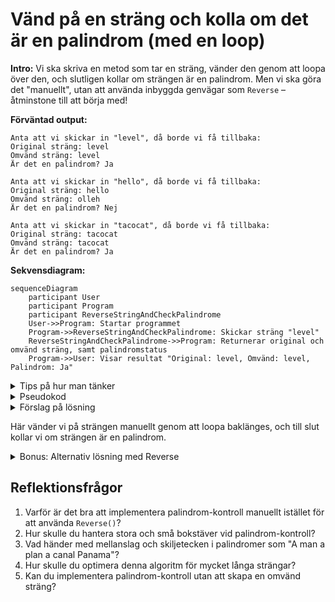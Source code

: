 # Vänd på en sträng och kolla om det är en palindrom (med en loop)

**Intro:**
Vi ska skriva en metod som tar en sträng, vänder den genom att loopa över den, och slutligen kollar om strängen är en palindrom. Men vi ska göra det "manuellt", utan att använda inbyggda genvägar som `Reverse` – åtminstone till att börja med!

**Förväntad output:**

```text
Anta att vi skickar in "level", då borde vi få tillbaka:
Original sträng: level
Omvänd sträng: level
Är det en palindrom? Ja
```

```text
Anta att vi skickar in "hello", då borde vi få tillbaka:
Original sträng: hello
Omvänd sträng: olleh
Är det en palindrom? Nej
```

```text
Anta att vi skickar in "tacocat", då borde vi få tillbaka:
Original sträng: tacocat
Omvänd sträng: tacocat
Är det en palindrom? Ja
```

**Sekvensdiagram:**

```mermaid
sequenceDiagram
    participant User
    participant Program
    participant ReverseStringAndCheckPalindrome
    User->>Program: Startar programmet
    Program->>ReverseStringAndCheckPalindrome: Skickar sträng "level"
    ReverseStringAndCheckPalindrome->>Program: Returnerar original och omvänd sträng, samt palindromstatus
    Program->>User: Visar resultat "Original: level, Omvänd: level, Palindrom: Ja"
```

<details>
  <summary>Tips på hur man tänker</summary>

  Okej, jag har en sträng och jag vill vända den genom att loopa igenom den. Hur gör jag bäst för att vända varje tecken? Kanske jag kan börja med att skapa en ny tom sträng och sedan lägga till varje tecken från den ursprungliga strängen i omvänd ordning, ett tecken i taget.

  Hmm... eller ska jag bara använda `Reverse`? Nej, inte nu! Vi kör manuellt för att förstå hur det funkar först, så kanske jag använder det där fusket senare.
</details>

<details>
  <summary>Pseudokod</summary>

```
Starta en metod som tar in en sträng.
Skapa en tom sträng för den omvända versionen.
Loop genom strängen baklänges och lägg till varje tecken till den nya strängen.
Skriv ut både originalsträngen och den omvända strängen.
Om den omvända strängen är samma som originalsträngen, är det en palindrom.
Skriv ut om det är en palindrom.
```

</details>

<details>
  <summary>Förslag på lösning</summary>

```csharp
using System;

class Program
{
    static void Main()
    {
        string input = "level";  // Vår test-sträng
        ReverseStringAndCheckPalindrome(input);
    }

    // Metod som vänder en sträng och kontrollerar om det är en palindrom.
    static void ReverseStringAndCheckPalindrome(string str)
    {
        string reversedStr = "";  // Tom sträng för den omvända strängen.

        // Loopar baklänges genom strängen.
        for (int i = str.Length - 1; i >= 0; i--)
        {
            reversedStr += str[i];  // Lägg till varje tecken i omvänd ordning.
        }

        // Skriv ut original och omvänd sträng.
        Console.WriteLine("Original sträng: " + str);
        Console.WriteLine("Omvänd sträng: " + reversedStr);

        // Kontrollera om det är en palindrom.
        if (str.Equals(reversedStr, StringComparison.OrdinalIgnoreCase))
        {
            Console.WriteLine("Är det en palindrom? Ja");
        }
        else
        {
            Console.WriteLine("Är det en palindrom? Nej");
        }

        // Busigt tips i slutet:
        Console.WriteLine("\n(Visste du att du också kan göra detta med Array.Reverse()? Men det här sättet är ju roligare!)");
    }
}
```

</details>

Här vänder vi på strängen manuellt genom att loopa baklänges, och till slut kollar vi om strängen är en palindrom.

<details><summary>Bonus: Alternativ lösning med Reverse</summary>
Och som bonus kan jag berätta att man faktiskt kunde ha använt `Reverse` – men var är det roliga i det? 😉

```csharp
string word = "tacocat";
string reverse = new string(word.Reverse().ToArray());
Console.WriteLine(word);
Console.WriteLine(reverse);
```

Metoden Reverse fungerar bara på arrays, så vi måste först konvertera strängen till en array av chars, sedan vända på det och slutligen göra om char arrayen till en sträng... *pust* 😓🫣 vilket kludd!!!

```mermaid
sequenceDiagram
    participant User
    participant String
    participant CharArray
    participant ReversedArray

    User->>String: Ange sträng "Marcus"
    String->>CharArray: Konvertera till char array ['M', 'a', 'r', 'c', 'u', 's']
    CharArray->>ReversedArray: Vänd array ['s', 'u', 'c', 'r', 'a', 'M']
    ReversedArray->>String: Konvertera tillbaka till sträng "sucram"
    String->>User: Returnera omvänd sträng "sucram"
```

eller som i detta fall, så hade vi ordet "**tacocat**"

```mermaid
sequenceDiagram
    participant User
    participant String
    participant CharArray
    participant ReversedArray

    User->>String: Ange sträng "tacocat"
    String->>CharArray: Konvertera till char array ['t', 'a', 'c', 'o', 'c', 'a', 't']
    CharArray->>ReversedArray: Vänd array ['t', 'a', 'c', 'o', 'c', 'a', 't']
    ReversedArray->>String: Konvertera tillbaka till sträng "tacocat"
    String->>User: Returnera omvänd sträng "tacocat"
```
Vilket blir likadant LOL 😂

</details>

## Reflektionsfrågor

1. Varför är det bra att implementera palindrom-kontroll manuellt istället för att använda `Reverse()`?
2. Hur skulle du hantera stora och små bokstäver vid palindrom-kontroll?
3. Vad händer med mellanslag och skiljetecken i palindromer som "A man a plan a canal Panama"?
4. Hur skulle du optimera denna algoritm för mycket långa strängar?
5. Kan du implementera palindrom-kontroll utan att skapa en omvänd sträng?
